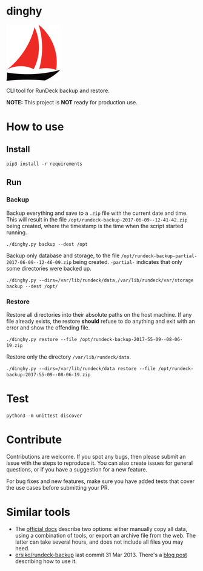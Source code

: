# dinghy

![dinghy logo](dinghy.png)

CLI tool for RunDeck backup and restore.

**NOTE:** This project is **NOT** ready for production use.

# How to use

## Install

    pip3 install -r requirements

## Run

### Backup

Backup everything and save to a `.zip` file with the current date and time. This will result in the file `/opt/rundeck-backup-2017-06-09--12-41-42.zip` being created, where the timestamp is the time when the script started running.

    ./dinghy.py backup --dest /opt

Backup only database and storage, to the file `/opt/rundeck-backup-partial-2017-06-09--12-46-09.zip` being created. `-partial-` indicates that only some directories were backed up.

    ./dinghy.py --dirs=/var/lib/rundeck/data,/var/lib/rundeck/var/storage backup --dest /opt/

### Restore

Restore all directories into their absolute paths on the host machine. If any file already exists, the restore **should** refuse to do anything and exit with an error and show the offending file.

    ./dinghy.py restore --file /opt/rundeck-backup-2017-55-09--08-06-19.zip

Restore only the directory `/var/lib/rundeck/data`.

    ./dinghy.py --dirs=/var/lib/rundeck/data restore --file /opt/rundeck-backup-2017-55-09--08-06-19.zip



# Test

    python3 -m unittest discover

# Contribute

Contributions are welcome. If you spot any bugs, then please submit an issue with the steps to reproduce it. You can also create issues for general questions, or if you have a suggestion for a new feature.

For bug fixes and new features, make sure you have added tests that cover the use cases before submitting your PR.

# Similar tools

* The [official docs](http://rundeck.org/2.6.11/administration/backup-and-recovery.html) describe two options: either manually copy all data, using a combination of tools, or export an archive file from the web. The latter can take several hours, and does not include all files you may need.
* [ersiko/rundeck-backup](https://github.com/ersiko/rundeck-backup) last commit 31 Mar 2013. There's a [blog post](https://blog.tomas.cat/en/2013/03/27/tool-manage-rundeck-backups/) describing how to use it.
